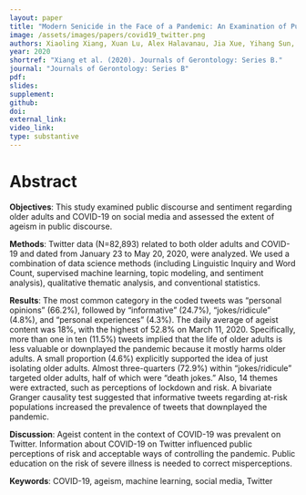 ```yaml
---
layout: paper
title: "Modern Senicide in the Face of a Pandemic: An Examination of Public Discourse and Sentiment about Older Adults and COVID-19 Using Machine Learning."
image: /assets/images/papers/covid19_twitter.png
authors: Xiaoling Xiang, Xuan Lu, Alex Halavanau, Jia Xue, Yihang Sun, Patrick Lai, Zhenke Wu
year: 2020
shortref: "Xiang et al. (2020). Journals of Gerontology: Series B."
journal: "Journals of Gerontology: Series B"
pdf: 
slides: 
supplement: 
github: 
doi: 
external_link: 
video_link: 
type: substantive
---
```


# Abstract

__Objectives__: This study examined public discourse and sentiment regarding older adults and
COVID-19 on social media and assessed the extent of ageism in public discourse.

__Methods__: Twitter data (N=82,893) related to both older adults and COVID-19 and dated from
January 23 to May 20, 2020, were analyzed. We used a combination of data science methods
(including Linguistic Inquiry and Word Count, supervised machine learning, topic modeling, and
sentiment analysis), qualitative thematic analysis, and conventional statistics.

__Results__: The most common category in the coded tweets was “personal opinions” (66.2%),
followed by “informative” (24.7%), “jokes/ridicule” (4.8%), and “personal experiences” (4.3%).
The daily average of ageist content was 18%, with the highest of 52.8% on March 11, 2020.
Specifically, more than one in ten (11.5%) tweets implied that the life of older adults is less
valuable or downplayed the pandemic because it mostly harms older adults. A small proportion
(4.6%) explicitly supported the idea of just isolating older adults. Almost three-quarters (72.9%)
within “jokes/ridicule” targeted older adults, half of which were “death jokes.” Also, 14 themes
were extracted, such as perceptions of lockdown and risk. A bivariate Granger causality test
suggested that informative tweets regarding at-risk populations increased the prevalence of
tweets that downplayed the pandemic.

__Discussion__: Ageist content in the context of COVID-19 was prevalent on Twitter. Information
about COVID-19 on Twitter influenced public perceptions of risk and acceptable ways of
controlling the pandemic. Public education on the risk of severe illness is needed to correct
misperceptions.


__Keywords__: COVID-19, ageism, machine learning, social media, Twitter

